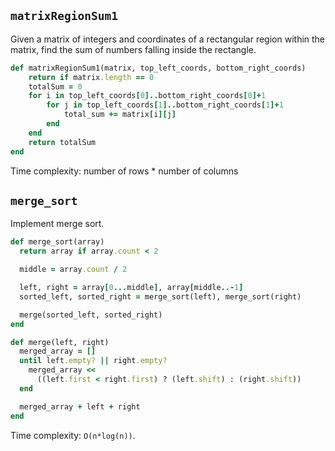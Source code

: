 ## `matrixRegionSum1`

Given a matrix of integers and coordinates of a rectangular region
within the matrix, find the sum of numbers falling inside the
rectangle.

```ruby
def matrixRegionSum1(matrix, top_left_coords, bottom_right_coords)
    return if matrix.length == 0
    totalSum = 0
    for i in top_left_coords[0]..bottom_right_coords[0]+1
        for j in top_left_coords[1]..bottom_right_coords[1]+1
            total_sum += matrix[i][j]
        end
    end
    return totalSum
end
```

Time complexity: number of rows * number of columns


## `merge_sort`

Implement merge sort.

```ruby
def merge_sort(array)
  return array if array.count < 2

  middle = array.count / 2

  left, right = array[0...middle], array[middle..-1]
  sorted_left, sorted_right = merge_sort(left), merge_sort(right)

  merge(sorted_left, sorted_right)
end

def merge(left, right)
  merged_array = []
  until left.empty? || right.empty?
    merged_array <<
      ((left.first < right.first) ? (left.shift) : (right.shift))
  end

  merged_array + left + right
end
```

Time complexity: `O(n*log(n))`.
